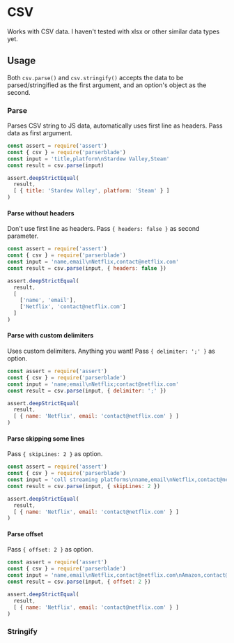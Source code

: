 # CSV

Works with CSV data. I haven't tested with xlsx or other similar data types yet.

## Usage

Both `csv.parse()` and `csv.stringify()` accepts the data to be parsed/stringified as the first argument, and an option's object as the second.

### Parse

Parses CSV string to JS data, automatically uses first line as headers. Pass data as first argument.

```javascript
const assert = require('assert')
const { csv } = require('parserblade')
const input = 'title,platform\nStardew Valley,Steam'
const result = csv.parse(input)

assert.deepStrictEqual(
  result,
  [ { title: 'Stardew Valley', platform: 'Steam' } ]
)
```

#### Parse without headers

Don't use first line as headers. Pass `{ headers: false }` as second parameter.

```javascript
const assert = require('assert')
const { csv } = require('parserblade')
const input = 'name,email\nNetflix,contact@netflix.com'
const result = csv.parse(input, { headers: false })

assert.deepStrictEqual(
  result,
  [
    ['name', 'email'],
    ['Netflix', 'contact@netflix.com']
  ]
)
```

#### Parse with custom delimiters

Uses custom delimiters. Anything you want! Pass `{ delimiter: ';' }` as option.
```javascript
const assert = require('assert')
const { csv } = require('parserblade')
const input = 'name;email\nNetflix;contact@netflix.com'
const result = csv.parse(input, { delimiter: ';' })

assert.deepStrictEqual(
  result,
  [ { name: 'Netflix', email: 'contact@netflix.com' } ]
)
```

#### Parse skipping some lines

Pass `{ skipLines: 2 }` as option.

```javascript
const assert = require('assert')
const { csv } = require('parserblade')
const input = 'coll streaming platforms\nname,email\nNetflix,contact@netflix.com'
const result = csv.parse(input, { skipLines: 2 })

assert.deepStrictEqual(
  result,
  [ { name: 'Netflix', email: 'contact@netflix.com' } ]
)
```

#### Parse offset

Pass `{ offset: 2 }` as option.

```javascript
const assert = require('assert')
const { csv } = require('parserblade')
const input = 'name,email\nNetflix,contact@netflix.com\nAmazon,contact@amazon.com'
const result = csv.parse(input, { offset: 2 })

assert.deepStrictEqual(
  result,
  [ { name: 'Netflix', email: 'contact@netflix.com' } ]
)
```

### Stringify

